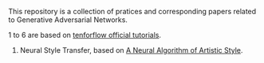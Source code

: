 This repository is a collection of pratices and corresponding papers related to Generative Adversarial Networks. 

1 to 6 are based on [tenforflow official tutorials](https://www.tensorflow.org/tutorials/generative/style_transfer).

1. Neural Style Transfer, based on [A Neural Algorithm of Artistic Style](https://arxiv.org/abs/1508.06576).

